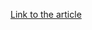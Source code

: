 [Link to the article](https://bleepingcomputer.com/news/security/new-hns-iot-botnet-has-already-amassed-14k-bots/)
